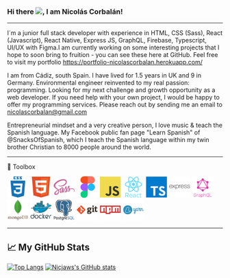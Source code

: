 ### Hi there <img src="https://raw.githubusercontent.com/MartinHeinz/MartinHeinz/master/wave.gif" width="30px">, I am Nicolás Corbalán!

***

I´m a junior full stack developer with experience in HTML, CSS (Sass), React (Javascript), React Native, Express JS, GraphQL, Firebase, Typescript, UI/UX with Figma.I am currently working on some interesting projects that I hope to soon bring to fruition - you can see these here at GitHub. Feel free to visit my portfolio https://portfolio-nicolascorbalan.herokuapp.com/

I am from Cádiz, south Spain. I have lived for 1.5 years in UK and 9 in Germany. Environmental engineer reinvented to my real passion: programming. Looking for my next challenge and growth opportunity as a web developer. If you need help with your own project, I would be happy to offer my programming services. Please reach out by sending me an email to nicolascorbalan@gmail.com

Entrepreneurial mindset and a very creative person, I love music & teach the Spanish language. My Facebook public fan page "Learn Spanish" of @SnacksOfSpanish, which I teach the Spanish language within my twin brother Christian to 8000 people around the world. 


***

🧰 Toolbox

<img src="https://github.com/devicons/devicon/blob/master/icons/css3/css3-plain-wordmark.svg" alt="CSS" width="50" height="50"/> <img src="https://github.com/devicons/devicon/blob/master/icons/html5/html5-original.svg" alt="HTML" width="50" height="50"/> <img src="https://github.com/devicons/devicon/blob/master/icons/sass/sass-original.svg" alt="Sass" width="50" height="50"/> <img src="https://github.com/devicons/devicon/blob/master/icons/figma/figma-original.svg" alt="Figma" width="50" height="50"/>
<img src="https://github.com/devicons/devicon/blob/master/icons/javascript/javascript-original.svg" alt="JavaScript" width="50" height="50"/> 
<img src="https://github.com/devicons/devicon/blob/master/icons/react/react-original-wordmark.svg" alt="ReactJS" width="50" height="50"/>
<img src="https://github.com/devicons/devicon/blob/master/icons/typescript/typescript-original.svg" alt="Typescript" width="50" height="50"/> 
<img src="https://github.com/devicons/devicon/blob/master/icons/express/express-original-wordmark.svg" alt="ExpressJS" width="50" height="50"/> 
<img src="https://github.com/devicons/devicon/blob/master/icons/graphql/graphql-plain-wordmark.svg" alt="GraphQL" width="50" height="50"/>
<img src="https://github.com/devicons/devicon/blob/master/icons/mongodb/mongodb-original-wordmark.svg" alt="MongoDB" width="50" height="50"/>
<img src="https://github.com/devicons/devicon/blob/master/icons/docker/docker-original-wordmark.svg" alt="Docker" width="50" height="50"/>
<img src="https://github.com/devicons/devicon/blob/master/icons/postgresql/postgresql-original-wordmark.svg" alt="PostgreSQL" width="50" height="50"/>
<img src="https://github.com/devicons/devicon/blob/master/icons/git/git-original-wordmark.svg" alt="Git" width="50" height="50"/>
<img src="https://github.com/devicons/devicon/blob/master/icons/npm/npm-original-wordmark.svg" alt="npm" width="50" height="50"/> <img src="https://github.com/devicons/devicon/blob/master/icons/yarn/yarn-original-wordmark.svg" alt="yarn" width="50" height="50"/> 

***
## &#x1f4c8; My GitHub Stats

[![Top Langs](https://github-readme-stats.vercel.app/api/top-langs/?username=nicjaws&hide=java,html,css&theme=radical)](https://github.com/anuraghazra/github-readme-stats) [![Nicjaws's GitHub stats](https://github-readme-stats.vercel.app/api?username=nicjaws&theme=radical)](https://github.com/anuraghazra/github-readme-stats)
